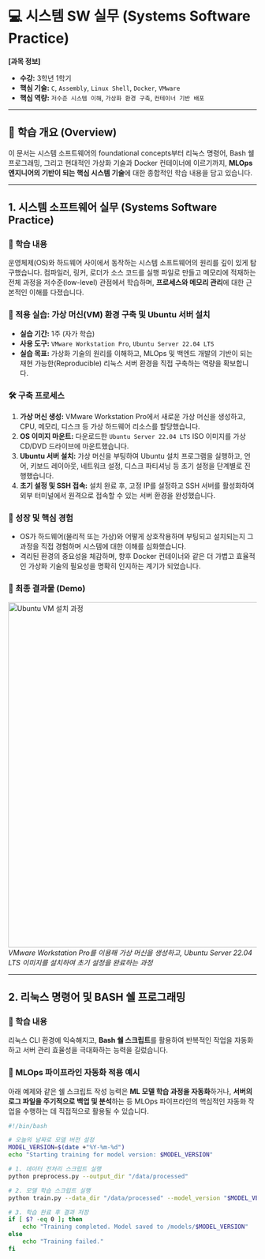 # 💻 시스템 SW 실무 (Systems Software Practice)

**[과목 정보]**
- **수강:** 3학년 1학기
- **핵심 기술:** `C`, `Assembly`, `Linux Shell`, `Docker`, `VMware`
- **핵심 역량:** `저수준 시스템 이해`, `가상화 환경 구축`, `컨테이너 기반 배포`

---

## 📖 학습 개요 (Overview)
이 문서는 시스템 소프트웨어의 foundational concepts부터 리눅스 명령어, Bash 쉘 프로그래밍, 그리고 현대적인 가상화 기술과 Docker 컨테이너에 이르기까지, **MLOps 엔지니어의 기반이 되는 핵심 시스템 기술**에 대한 종합적인 학습 내용을 담고 있습니다.

---

## 1. 시스템 소프트웨어 실무 (Systems Software Practice)

### 📖 학습 내용
운영체제(OS)와 하드웨어 사이에서 동작하는 시스템 소프트웨어의 원리를 깊이 있게 탐구했습니다. 컴파일러, 링커, 로더가 소스 코드를 실행 파일로 만들고 메모리에 적재하는 전체 과정을 저수준(low-level) 관점에서 학습하며, **프로세스와 메모리 관리**에 대한 근본적인 이해를 다졌습니다.

### 🚀 적용 실습: 가상 머신(VM) 환경 구축 및 Ubuntu 서버 설치
- **실습 기간:** 1주 (자가 학습)
- **사용 도구:** `VMware Workstation Pro`, `Ubuntu Server 22.04 LTS`
- **실습 목표:** 가상화 기술의 원리를 이해하고, MLOps 및 백엔드 개발의 기반이 되는 재현 가능한(Reproducible) 리눅스 서버 환경을 직접 구축하는 역량을 확보합니다.

### 🛠️ 구축 프로세스
1.  **가상 머신 생성:** VMware Workstation Pro에서 새로운 가상 머신을 생성하고, CPU, 메모리, 디스크 등 가상 하드웨어 리소스를 할당했습니다.
2.  **OS 이미지 마운트:** 다운로드한 `Ubuntu Server 22.04 LTS` ISO 이미지를 가상 CD/DVD 드라이브에 마운트했습니다.
3.  **Ubuntu 서버 설치:** 가상 머신을 부팅하여 Ubuntu 설치 프로그램을 실행하고, 언어, 키보드 레이아웃, 네트워크 설정, 디스크 파티셔닝 등 초기 설정을 단계별로 진행했습니다.
4.  **초기 설정 및 SSH 접속:** 설치 완료 후, 고정 IP를 설정하고 SSH 서버를 활성화하여 외부 터미널에서 원격으로 접속할 수 있는 서버 환경을 완성했습니다.

### 🌱 성장 및 핵심 경험
-   OS가 하드웨어(물리적 또는 가상)와 어떻게 상호작용하며 부팅되고 설치되는지 그 과정을 직접 경험하며 시스템에 대한 이해를 심화했습니다.
-   격리된 환경의 중요성을 체감하며, 향후 Docker 컨테이너와 같은 더 가볍고 효율적인 가상화 기술의 필요성을 명확히 인지하는 계기가 되었습니다.

### 📸 최종 결과물 (Demo)
<p align="left">
  <img src="./assets/ubuntu-vm-setup.gif" alt="Ubuntu VM 설치 과정" width="700"/>
  <br/>
  <i>VMware Workstation Pro를 이용해 가상 머신을 생성하고, Ubuntu Server 22.04 LTS 이미지를 설치하여 초기 설정을 완료하는 과정</i>
</p>

---

## 2. 리눅스 명령어 및 BASH 쉘 프로그래밍

### 📖 학습 내용
리눅스 CLI 환경에 익숙해지고, **Bash 쉘 스크립트**를 활용하여 반복적인 작업을 자동화하고 서버 관리 효율성을 극대화하는 능력을 길렀습니다.

### 🚀 MLOps 파이프라인 자동화 적용 예시
아래 예제와 같은 쉘 스크립트 작성 능력은 **ML 모델 학습 과정을 자동화**하거나, **서버의 로그 파일을 주기적으로 백업 및 분석**하는 등 MLOps 파이프라인의 핵심적인 자동화 작업을 수행하는 데 직접적으로 활용될 수 있습니다.

```bash
#!/bin/bash

# 오늘의 날짜로 모델 버전 설정
MODEL_VERSION=$(date +"%Y-%m-%d")
echo "Starting training for model version: $MODEL_VERSION"

# 1. 데이터 전처리 스크립트 실행
python preprocess.py --output_dir "/data/processed"

# 2. 모델 학습 스크립트 실행
python train.py --data_dir "/data/processed" --model_version "$MODEL_VERSION"

# 3. 학습 완료 후 결과 저장
if [ $? -eq 0 ]; then
    echo "Training completed. Model saved to /models/$MODEL_VERSION"
else
    echo "Training failed."
fi
